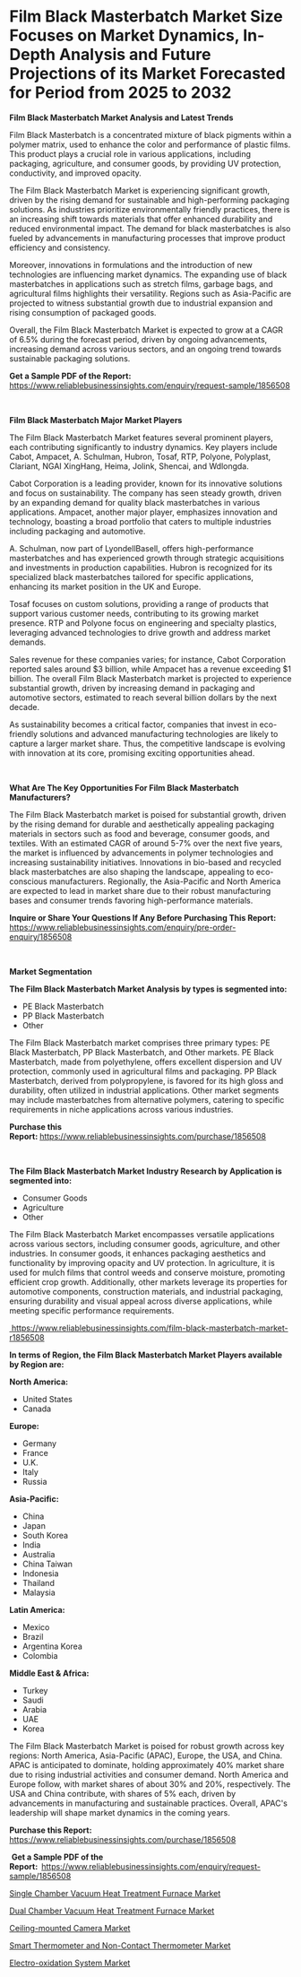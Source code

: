 <p><h1>Film Black Masterbatch Market Size Focuses on Market Dynamics, In-Depth Analysis and Future Projections of its Market Forecasted for Period from 2025 to 2032</h1></p><p><strong>Film Black Masterbatch Market Analysis and Latest Trends</strong></p>
<p><p>Film Black Masterbatch is a concentrated mixture of black pigments within a polymer matrix, used to enhance the color and performance of plastic films. This product plays a crucial role in various applications, including packaging, agriculture, and consumer goods, by providing UV protection, conductivity, and improved opacity.</p><p>The Film Black Masterbatch Market is experiencing significant growth, driven by the rising demand for sustainable and high-performing packaging solutions. As industries prioritize environmentally friendly practices, there is an increasing shift towards materials that offer enhanced durability and reduced environmental impact. The demand for black masterbatches is also fueled by advancements in manufacturing processes that improve product efficiency and consistency.</p><p>Moreover, innovations in formulations and the introduction of new technologies are influencing market dynamics. The expanding use of black masterbatches in applications such as stretch films, garbage bags, and agricultural films highlights their versatility. Regions such as Asia-Pacific are projected to witness substantial growth due to industrial expansion and rising consumption of packaged goods.</p><p>Overall, the Film Black Masterbatch Market is expected to grow at a CAGR of 6.5% during the forecast period, driven by ongoing advancements, increasing demand across various sectors, and an ongoing trend towards sustainable packaging solutions.</p></p>
<p><strong>Get a Sample PDF of the Report:&nbsp;</strong> <a href="https://www.reliablebusinessinsights.com/enquiry/request-sample/1856508?utm_campaign=1877&utm_medium=2&utm_source=Github&utm_content=ia&utm_term=08012025&utm_id=film-black-masterbatch">https://www.reliablebusinessinsights.com/enquiry/request-sample/1856508</a></p>
<p>&nbsp;</p>
<p><strong>Film Black Masterbatch Major Market Players</strong></p>
<p><p>The Film Black Masterbatch Market features several prominent players, each contributing significantly to industry dynamics. Key players include Cabot, Ampacet, A. Schulman, Hubron, Tosaf, RTP, Polyone, Polyplast, Clariant, NGAI XingHang, Heima, Jolink, Shencai, and Wdlongda. </p><p>Cabot Corporation is a leading provider, known for its innovative solutions and focus on sustainability. The company has seen steady growth, driven by an expanding demand for quality black masterbatches in various applications. Ampacet, another major player, emphasizes innovation and technology, boasting a broad portfolio that caters to multiple industries including packaging and automotive. </p><p>A. Schulman, now part of LyondellBasell, offers high-performance masterbatches and has experienced growth through strategic acquisitions and investments in production capabilities. Hubron is recognized for its specialized black masterbatches tailored for specific applications, enhancing its market position in the UK and Europe. </p><p>Tosaf focuses on custom solutions, providing a range of products that support various customer needs, contributing to its growing market presence. RTP and Polyone focus on engineering and specialty plastics, leveraging advanced technologies to drive growth and address market demands. </p><p>Sales revenue for these companies varies; for instance, Cabot Corporation reported sales around $3 billion, while Ampacet has a revenue exceeding $1 billion. The overall Film Black Masterbatch market is projected to experience substantial growth, driven by increasing demand in packaging and automotive sectors, estimated to reach several billion dollars by the next decade.</p><p>As sustainability becomes a critical factor, companies that invest in eco-friendly solutions and advanced manufacturing technologies are likely to capture a larger market share. Thus, the competitive landscape is evolving with innovation at its core, promising exciting opportunities ahead.</p></p>
<p>&nbsp;</p>
<p><strong>What Are The Key Opportunities For Film Black Masterbatch Manufacturers?</strong></p>
<p><p>The Film Black Masterbatch market is poised for substantial growth, driven by the rising demand for durable and aesthetically appealing packaging materials in sectors such as food and beverage, consumer goods, and textiles. With an estimated CAGR of around 5-7% over the next five years, the market is influenced by advancements in polymer technologies and increasing sustainability initiatives. Innovations in bio-based and recycled black masterbatches are also shaping the landscape, appealing to eco-conscious manufacturers. Regionally, the Asia-Pacific and North America are expected to lead in market share due to their robust manufacturing bases and consumer trends favoring high-performance materials.</p></p>
<p><strong>Inquire or Share Your Questions If Any Before Purchasing This Report:</strong> <a href="https://www.reliablebusinessinsights.com/enquiry/pre-order-enquiry/1856508?utm_campaign=1877&utm_medium=2&utm_source=Github&utm_content=ia&utm_term=08012025&utm_id=film-black-masterbatch">https://www.reliablebusinessinsights.com/enquiry/pre-order-enquiry/1856508</a></p>
<p>&nbsp;</p>
<p><strong>Market Segmentation</strong></p>
<p><strong>The Film Black Masterbatch Market Analysis by types is segmented into:</strong></p>
<p><ul><li>PE Black Masterbatch</li><li>PP Black Masterbatch</li><li>Other</li></ul></p>
<p><p>The Film Black Masterbatch market comprises three primary types: PE Black Masterbatch, PP Black Masterbatch, and Other markets. PE Black Masterbatch, made from polyethylene, offers excellent dispersion and UV protection, commonly used in agricultural films and packaging. PP Black Masterbatch, derived from polypropylene, is favored for its high gloss and durability, often utilized in industrial applications. Other market segments may include masterbatches from alternative polymers, catering to specific requirements in niche applications across various industries.</p></p>
<p><strong>Purchase this Report:&nbsp;</strong><a href="https://www.reliablebusinessinsights.com/purchase/1856508?utm_campaign=1877&utm_medium=2&utm_source=Github&utm_content=ia&utm_term=08012025&utm_id=film-black-masterbatch">https://www.reliablebusinessinsights.com/purchase/1856508</a></p>
<p>&nbsp;</p>
<p><strong>The Film Black Masterbatch Market Industry Research by Application is segmented into:</strong></p>
<p><ul><li>Consumer Goods</li><li>Agriculture</li><li>Other</li></ul></p>
<p><p>The Film Black Masterbatch Market encompasses versatile applications across various sectors, including consumer goods, agriculture, and other industries. In consumer goods, it enhances packaging aesthetics and functionality by improving opacity and UV protection. In agriculture, it is used for mulch films that control weeds and conserve moisture, promoting efficient crop growth. Additionally, other markets leverage its properties for automotive components, construction materials, and industrial packaging, ensuring durability and visual appeal across diverse applications, while meeting specific performance requirements.</p></p>
<p><a href="https://www.reliablebusinessinsights.com/film-black-masterbatch-market-r1856508?utm_campaign=1877&utm_medium=2&utm_source=Github&utm_content=ia&utm_term=08012025&utm_id=film-black-masterbatch">&nbsp;https://www.reliablebusinessinsights.com/film-black-masterbatch-market-r1856508</a></p>
<p><strong>In terms of Region, the Film Black Masterbatch Market Players available by Region are:</strong></p>
<p>
    <p> <strong> North America: </strong>
        <ul>
            <li>United States</li>
            <li>Canada</li>
        </ul>
        </p> 
    <p> <strong> Europe: </strong>
        <ul>
            <li>Germany</li>
            <li>France</li>
            <li>U.K.</li>
            <li>Italy</li>
            <li>Russia</li>
        </ul>
        </p> 
    <p> <strong> Asia-Pacific: </strong>
        <ul>
            <li>China</li>
            <li>Japan</li>
            <li>South Korea</li>
            <li>India</li>
            <li>Australia</li>
            <li>China Taiwan</li>
            <li>Indonesia</li>
            <li>Thailand</li>
            <li>Malaysia</li>
        </ul>
        </p> 
    <p> <strong> Latin America: </strong>
        <ul>
            <li>Mexico</li>
            <li>Brazil</li>
            <li>Argentina Korea</li>
            <li>Colombia</li>
        </ul>
        </p> 
    <p> <strong> Middle East & Africa: </strong>
        <ul>
            <li>Turkey</li>
            <li>Saudi</li>
            <li>Arabia</li>
            <li>UAE</li>
            <li>Korea</li>
        </ul>
    </p>
    </p>
<p><p>The Film Black Masterbatch Market is poised for robust growth across key regions: North America, Asia-Pacific (APAC), Europe, the USA, and China. APAC is anticipated to dominate, holding approximately 40% market share due to rising industrial activities and consumer demand. North America and Europe follow, with market shares of about 30% and 20%, respectively. The USA and China contribute, with shares of 5% each, driven by advancements in manufacturing and sustainable practices. Overall, APAC's leadership will shape market dynamics in the coming years.</p></p>
<p><strong>Purchase this Report: </strong><a href="https://www.reliablebusinessinsights.com/purchase/1856508?utm_campaign=1877&utm_medium=2&utm_source=Github&utm_content=ia&utm_term=08012025&utm_id=film-black-masterbatch">https://www.reliablebusinessinsights.com/purchase/1856508</a></p>
<p>&nbsp;<strong>Get a Sample PDF of the Report:&nbsp;&nbsp;</strong><a href="https://www.reliablebusinessinsights.com/enquiry/request-sample/1856508?utm_campaign=1877&utm_medium=2&utm_source=Github&utm_content=ia&utm_term=08012025&utm_id=film-black-masterbatch">https://www.reliablebusinessinsights.com/enquiry/request-sample/1856508</a></p>
<p><strong></strong></p>
<p><p><a href="https://github.com/steidmindy199393/Market-Research-Report-List-1/blob/main/single-chamber-vacuum-heat-treatment-furnace-market.md?utm_campaign=1877&utm_medium=2&utm_source=Github&utm_content=ia&utm_term=08012025&utm_id=film-black-masterbatch">Single Chamber Vacuum Heat Treatment Furnace Market</a></p><p><a href="https://github.com/klindsey95/Market-Research-Report-List-1/blob/main/dual-chamber-vacuum-heat-treatment-furnace-market.md?utm_campaign=1877&utm_medium=2&utm_source=Github&utm_content=ia&utm_term=08012025&utm_id=film-black-masterbatch">Dual Chamber Vacuum Heat Treatment Furnace Market</a></p><p><a href="https://www.linkedin.com/pulse/regional-global-ceiling-mounted-camera-market-analysis-projected-p8vwe?utm_campaign=1877&utm_medium=2&utm_source=Github&utm_content=ia&utm_term=08012025&utm_id=film-black-masterbatch">Ceiling-mounted Camera Market</a></p><p><a href="https://www.linkedin.com/pulse/market-demand-revenue-analysis-smart-thermometer-non-contact-rlxve?utm_campaign=1877&utm_medium=2&utm_source=Github&utm_content=ia&utm_term=08012025&utm_id=film-black-masterbatch">Smart Thermometer and Non-Contact Thermometer Market</a></p><p><a href="https://www.linkedin.com/pulse/market-analysis-electro-oxidation-system-markets-9-cagr-forecast-z2vke?utm_campaign=1877&utm_medium=2&utm_source=Github&utm_content=ia&utm_term=08012025&utm_id=film-black-masterbatch">Electro-oxidation System Market</a></p></p>